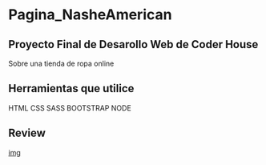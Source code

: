 # Pagina_NasheAmerican

## Proyecto Final de Desarollo Web de Coder House
Sobre una tienda de ropa online

## Herramientas que utilice
HTML
CSS
SASS
BOOTSTRAP
NODE

## Review
[img](recursos/review.jpg)

